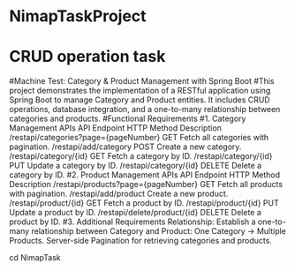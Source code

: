 # NimapTaskProject
 # CRUD operation task

#Machine Test: Category & Product Management with Spring Boot
#This project demonstrates the implementation of a RESTful application using Spring Boot to manage Category and Product entities. It includes CRUD operations, database integration, and a one-to-many relationship between categories and products.
#Functional Requirements
#1. Category Management APIs
API Endpoint	HTTP Method	Description
/restapi/categories?page={pageNumber}	GET	Fetch all categories with pagination.
/restapi/add/category	POST	Create a new category.
/restapi/category/{id}	GET	Fetch a category by ID.
/restapi/category/{id}	PUT	Update a category by ID.
/restapi/category/{id}	DELETE	Delete a category by ID.
#2. Product Management APIs
API Endpoint	HTTP Method	Description
/restapi/products?page={pageNumber}	GET	Fetch all products with pagination.
/restapi/add/product	Create a new product.
/restapi/product/{id}	GET	Fetch a product by ID.
/restapi/product/{id}	PUT	Update a product by ID.
/restapi/delete/product/{id}	DELETE	Delete a product by ID.
#3. Additional Requirements
Relationship: Establish a one-to-many relationship between Category and Product:
One Category → Multiple Products.
Server-side Pagination for retrieving categories and products.

cd NimapTask
